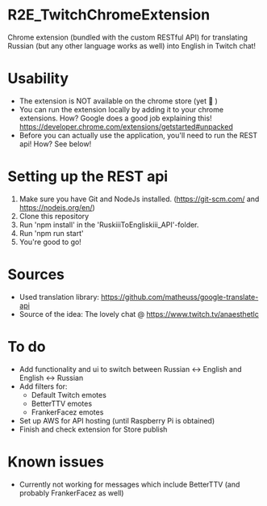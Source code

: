 # R2E_TwitchChromeExtension
Chrome extension (bundled with the custom RESTful API) for translating Russian (but any other language works as well) into English in Twitch chat!

# Usability
- The extension is NOT available on the chrome store (yet :thinking: )
- You can run the extension locally by adding it to your chrome extensions. How? Google does a good job explaining this! https://developer.chrome.com/extensions/getstarted#unpacked
- Before you can actually use the application, you'll need to run the REST api! How? See below!

# Setting up the REST api
1. Make sure you have Git and NodeJs installed. (https://git-scm.com/ and https://nodejs.org/en/)
2. Clone this repository
3. Run 'npm install' in the 'RuskiiiToEngliskiii_API'-folder.
4. Run 'npm run start'
5. You're good to go!

# Sources
- Used translation library: https://github.com/matheuss/google-translate-api
- Source of the idea: The lovely chat @ https://www.twitch.tv/anaesthetlc

# To do
- Add functionality and ui to switch between Russian <-> English and English <-> Russian
- Add filters for:
	- Default Twitch emotes
	- BetterTTV emotes
	- FrankerFacez emotes
- Set up AWS for API hosting (until Raspberry Pi is obtained)
- Finish and check extension for Store publish

# Known issues
- Currently not working for messages which include BetterTTV (and probably FrankerFacez as well)

